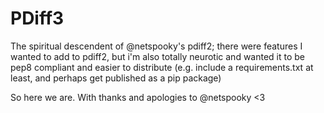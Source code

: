 PDiff3
======

The spiritual descendent of @netspooky's pdiff2; there were features I wanted
to add to pdiff2, but i'm also totally neurotic and wanted it to be pep8
compliant and easier to distribute (e.g. include a requirements.txt at least,
and perhaps get published as a pip package)

So here we are. With thanks and apologies to @netspooky <3

